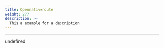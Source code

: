 ```yaml
---
title: Opennativeroute
weight: 277
description: >-
  This a example for a description
---
```


---

undefined
